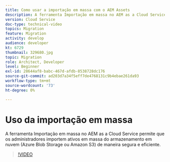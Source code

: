 ```yaml
---
title: Como usar a importação em massa com o AEM Assets
description: A ferramenta Importação em massa no AEM as a Cloud Service permite que os administradores importem ativos em massa do armazenamento em nuvem (Azure Blob Storage ou Amazon S3) de maneira segura e eficiente.
version: Cloud Service
doc-type: technical-video
topics: Migration
feature: Migration
activity: develop
audience: developer
kt: 6729
thumbnail: 329680.jpg
topic: Migration
role: Architect, Developer
level: Beginner
exl-id: 28644af8-babc-467d-afdb-8538728dc176
source-git-commit: ad203d7a34f5eff7de4768131c9b4ebae261da93
workflow-type: tm+mt
source-wordcount: '73'
ht-degree: 0%

---
```


# Uso da importação em massa

A ferramenta Importação em massa no AEM as a Cloud Service permite que os administradores importem ativos em massa do armazenamento em nuvem (Azure Blob Storage ou Amazon S3) de maneira segura e eficiente.

>[!VIDEO](https://video.tv.adobe.com/v/329680/?quality=12&learn=on)

